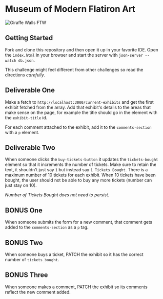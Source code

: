 # Museum of Modern Flatiron Art

![Giraffe Walls FTW](assets/example.png)

## Getting Started

Fork and clone this repository and then open it up in your favorite IDE. Open the `index.html` in your browser and start the server with `json-server --watch db.json`.

This challenge might feel different from other challenges so read the directions *carefully*.

## Deliverable One

Make a fetch to `http://localhost:3000/current-exhibits` and get the first exhibit fetched from the array. Add that exhibit's details to the areas that make sense on the page, for example the title should go in the element with the `exhibit-title` id.

For each comment attached to the exhibit, add it to the `comments-section` with a `p` element.

## Deliverable Two

When someone clicks the `buy-tickets-button` it updates the `tickets-bought` element so that it increments the number of tickets. Make sure to retain the text, it shouldn't just say `1` but instead say `1 Tickets Bought`.  There is a maximum number of 10 tickets for each exhibit. When 10 tickets have been bought, the user should not be able to buy any more tickets (number can just stay on 10).

*Number of Tickets Bought does not need to persist.*

## BONUS One

When someone submits the form for a new comment, that comment gets added to the `comments-section` as a `p` tag.

## BONUS Two

When someone buys a ticket, PATCH the exhibit so it has the correct number of `tickets_bought`.

## BONUS Three

When someone makes a comment, PATCH the exhibit so its comments reflect the new comment added.
